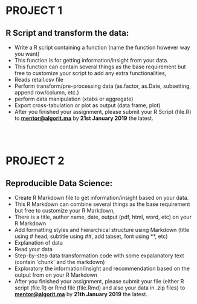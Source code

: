 # PROJECT 1
## R Script and transform the data:
* Write a R script containing a function (name the function however way you want)
* This function is for getting information/insight from your data.
* This function can contain several things as the base requirement but free to customize your script to add any extra functionalities,
 * Reads retail.csv file
 * Perform transform/pre-processing data (as.factor, as.Date, subsetting, append row/column, etc.)
 * perform data manipulation (xtabs or aggregate)
 * Export cross-tabulation or plot as output (data frame, plot)
* After you finished your assignment, please submit your R Script (file.R) to **mentor@algorit.ma** by **21st January 2019** the latest.

<br />
<br />

# PROJECT 2
## Reproducible Data Science:
* Create R Markdown file to get information/insight based on your data. 
* This R Markdown can combine several things as the base requirement but free to customize your R Markdown,
 * There is a title, author name, date, output (pdf, html, word, etc) on your R Markdown
 * Add formatting styles and hierarchical structure using Markdown (title using # head, subtitle using ##, add tabset, font using **, etc)
 * Explanation of data
 * Read your data
 * Step-by-step data transformation code with some expalanatory text (contain 'chunk' and the markdown)
 * Exploratory the information/insight and recommendation based on the output from on your R Markdown
* After you finished your assignment, please submit your file (either R script (file.R) or Rmd file (file.Rmd) and also your data in .zip files) to **mentor@algorit.ma** by **21th January 2019** the latest.
